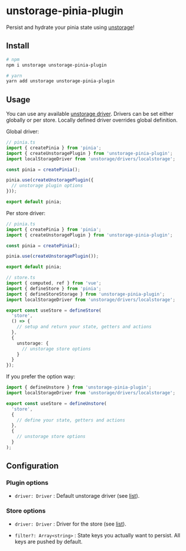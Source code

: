 # unstorage-pinia-plugin

Persist and hydrate your pinia state using [unstorage](https://github.com/unjs/unstorage)!

## Install
```sh
# npm
npm i unstorage unstorage-pinia-plugin

# yarn
yarn add unstorage unstorage-pinia-plugin
```

## Usage
You can use any available [unstorage driver](https://github.com/unjs/unstorage#drivers). Drivers can be set either globally or per store. Locally defined driver overrides global definition.

Global driver:
```ts
// pinia.ts
import { createPinia } from 'pinia';
import { createUnstoragePlugin } from 'unstorage-pinia-plugin';
import localStorageDriver from 'unstorage/drivers/localstorage';

const pinia = createPinia();

pinia.use(createUnstoragePlugin({
  // unstorage plugin options
}));

export default pinia;
```

Per store driver:
```ts
// pinia.ts
import { createPinia } from 'pinia';
import { createUnstoragePlugin } from 'unstorage-pinia-plugin';

const pinia = createPinia();

pinia.use(createUnstoragePlugin());

export default pinia;
```

```ts
// store.ts
import { computed, ref } from 'vue';
import { defineStore } from 'pinia';
import { defineStoreStorage } from 'unstorage-pinia-plugin';
import localStorageDriver from 'unstorage/drivers/localstorage';

export const useStore = defineStore(
  'store',
  () => {
    // setup and return your state, getters and actions
  },
  {
    unstorage: {
      // unstorage store options
    }
  }
});
```

If you prefer the option way:
```ts
import { defineUnstore } from 'unstorage-pinia-plugin';
import localStorageDriver from 'unstorage/drivers/localstorage';

export const useStore = defineUnstore(
  'store',
  {
    // define your state, getters and actions
  },
  {
    // unstorage store options
  }
);
```

## Configuration

### Plugin options
- `driver: Driver` : Default unstorage driver (see [list](https://github.com/unjs/unstorage#drivers)).

### Store options
- `driver: Driver` : Driver for the store (see [list](https://github.com/unjs/unstorage#drivers)).

- `filter?: Array<string>` : State keys you actually want to persist. All keys are pushed by default.
